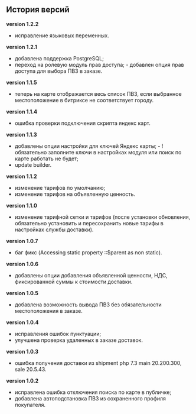 <!-- cl-start -->
## История версий

**version 1.2.2**    
- исправление языковых переменных.    

**version 1.2.1**    
- добавлена поддержка PostgreSQL;    
- переход на ролевую модуль прав доступа; - добавлен опция прав доступа для выбора ПВЗ в заказе.    

**version 1.1.5**    
- теперь на карте отображается весь список ПВЗ, если выбранное местоположение в битриксе не соответствует городу.    

**version 1.1.4**    
- ошибка проверки подключения скрипта яндекс карт.    

**version 1.1.3**    
- добавлены опции настройки для ключей Яндекс карты; - !обязательно заполните ключи в настройках модуля или поиск по карте работать не будет;    
- update builder.    

**version 1.1.2**    
- изменение тарифов по умолчанию;    
- изменение тарифов на объявленную ценность.    

**version 1.1.0**    
- изменение тарифной сетки и тарифов (после установки обновления, обязательно установить и пересохранить новые тарифы в настройках службы доставки).    

**version 1.0.7**    
- баг фикс (Accessing static property ::$parent as non static).    

**version 1.0.6**    
- добавлены опции добавления объявленной ценности, НДС, фиксированной суммы к стоимости доставки.    

**version 1.0.5**    
- добавлена возможность вывода ПВЗ без обязательности местоположения в заказе.    

**version 1.0.4**    
- исправления ошибок пунктуации;    
- улучшена проверка удаленных в заказе доставок.    

**version 1.0.3**    
- ошибка получения доставки из shipment php 7.3 main 20.200.300, sale 20.5.43.    

**version 1.0.2**    
- исправлена ошибка отключения поиска по карте в публичке;    
- добавлена автоподстановка ПВЗ из сохраненного профиля покупателя.    
<!-- cl-end -->
